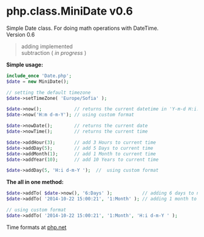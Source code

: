 # php.class.MiniDate v0.6
Simple Date class. For doing math operations with DateTime.  
Version 0.6

 > adding implemented  
 > subtraction ( *in progress* ) 

**Simple usage:**
```php
include_once 'Date.php';
$date = new MiniDate();

// setting the default timezone
$date->setTimeZone( 'Europe/Sofia' ); 
```
 
```php
$date->now();            // returns the current datetime in 'Y-m-d H:i:s' format
$date->now('H:m d-m-Y'); // using custom format

$date->nowDate();        // returns the current date
$date->nowTime();        // returns the current time
```

```php
$date->addHour(3);       // add 3 Hours to current time
$date->addDay(5);        // add 5 Days to current time
$date->addMonth(1);      // add 1 Month to current time
$date->addYear(10);      // add 10 Years to current time

$date->addDay(5, 'H:i d-m-Y ');  //  using custom format
```

**The all in one method:**
```php
$date->addTo( $date->now(), '6:Days' );           // adding 6 days to now()
$date->addTo( '2014-10-22 15:00:21', '1:Month' ); // adding 1 month to a specific date

// using custom format
$date->addTo( '2014-10-22 15:00:21', '1:Month', 'H:i d-m-Y ' );
```
Time formats at [php.net](http://php.net/manual/en/function.date.php)
